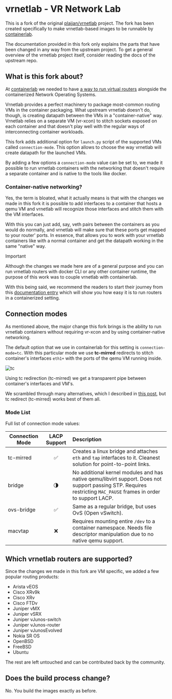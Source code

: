 # vrnetlab - VR Network Lab

This is a fork of the original [plajjan/vrnetlab](https://github.com/plajjan/vrnetlab) project. The fork has been created specifically to make vrnetlab-based images to be runnable by [containerlab](https://containerlab.srlinux.dev).

The documentation provided in this fork only explains the parts that have been changed in any way from the upstream project. To get a general overview of the vrnetlab project itself, consider reading the docs of the upstream repo.

## What is this fork about?
At [containerlab](https://containerlab.srlinux.dev) we needed to have [a way to run virtual routers](https://containerlab.srlinux.dev/manual/vrnetlab/) alongside the containerized Network Operating Systems.

Vrnetlab provides a perfect machinery to package most-common routing VMs in the container packaging. What upstream vrnetlab doesn't do, though, is creating datapath between the VMs in a "container-native" way.  
Vrnetlab relies on a separate VM (vr-xcon) to stitch sockets exposed on each container and that doesn't play well with the regular ways of interconnecting container workloads.

This fork adds additional option for `launch.py` script of the supported VMs called `connection-mode`. This option allows to choose the way vrnetlab will create datapath for the launched VMs.

By adding a few options a `connection-mode` value can be set to, we made it possible to run vrnetlab containers with the networking that doesn't require a separate container and is native to the tools like docker.

### Container-native networking?
Yes, the term is bloated, what it actually means is that with the changes we made in this fork it is possible to add interfaces to a container that hosts a qemu VM and vrnetlab will recognize those interfaces and stitch them with the VM interfaces.

With this you can just add, say, veth pairs between the containers as you would do normally, and vrnetlab will make sure that these ports get mapped to your router' ports. In essence, that allows you to work with your vrnetlab containers like with a normal container and get the datapath working in the same "native" way.

> [!IMPORTANT]
> Although the changes we made here are of a general purpose and you can run
> vrnetlab routers with docker CLI or any other container runtime, the purpose
> of this work was to couple vrnetlab with containerlab.
>
> With this being said, we recommend the readers to start their journey from
> this [documentation entry](https://containerlab.dev/manual/vrnetlab/)
> which will show you how easy it is to run routers in a containerized setting.

## Connection modes
As mentioned above, the major change this fork brings is the ability to run vrnetlab containers without requiring vr-xcon and by using container-native networking.

The default option that we use in containerlab for this setting is `connection-mode=tc`. With this particular mode we use **tc-mirred** redirects to stitch container's interfaces `eth1+` with the ports of the qemu VM running inside.

![tc](https://gitlab.com/rdodin/pics/-/wikis/uploads/4d31c06e6258e70edc887b17e0e758e0/image.png)

Using tc redirection (tc-mirred) we get a transparent pipe between container's interfaces and VM's.

We scrambled through many alternatives, which I described in
[this post](https://netdevops.me/2021/transparently-redirecting-packetsframes-between-interfaces/),
but tc redirect (tc-mirred) works best of them all.

### Mode List

Full list of connection mode values:

| Connection Mode | LACP Support        | Description |
| --------------- | :-----------------: | :---------- |
| tc-mirred       | :white_check_mark:  | Creates a linux bridge and attaches `eth` and `tap` interfaces to it. Cleanest solution for point-to-point links.
| bridge          | :last_quarter_moon: | No additional kernel modules and has native qemu/libvirt support. Does not support passing STP. Requires restricting `MAC_PAUSE` frames in order to support LACP.
| ovs-bridge      | :white_check_mark:  | Same as a regular bridge, but uses OvS (Open vSwitch).
| macvtap         | :x:                 | Requires mounting entire `/dev` to a container namespace. Needs file descriptor manipulation due to no native qemu support.

## Which vrnetlab routers are supported?
Since the changes we made in this fork are VM specific, we added a few popular routing products:

* Arista vEOS
* Cisco XRv9k
* Cisco XRv
* Cisco FTDv
* Juniper vMX
* Juniper vSRX
* Juniper vJunos-switch
* Juniper vJunos-router
* Juniper vJunosEvolved
* Nokia SR OS
* OpenBSD
* FreeBSD
* Ubuntu

The rest are left untouched and can be contributed back by the community.

## Does the build process change?
No. You build the images exactly as before.
